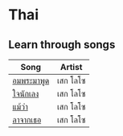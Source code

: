 # Thai

## Learn through songs

| Song  | Artist  |
|--|--|
| [อมพระมาพูด](learn-through-songs/%E0%B8%AD%E0%B8%A1%E0%B8%9E%E0%B8%A3%E0%B8%B0%E0%B8%A1%E0%B8%B2%E0%B8%9E%E0%B8%B9%E0%B8%94.pdf) | เสก โลโซ |
| [ใจนักเลง](learn-through-songs/%E0%B9%83%E0%B8%88%E0%B8%99%Ea0%B8%B1%E0%B8%81%E0%B9%80%E0%B8%A5%E0%B8%87.pdf) | เสก โลโซ |
| [แม้ว่า](learn-through-songs/%E0%B9%81%E0%B8%A1%E0%B9%89%E0%B8%A7%E0%B9%88%E0%B8%B2.pdf) | เสก โลโซ | 
| [ลาจากเธอ](learn-through-songs/%E0%B8%A5%E0%B8%B2%E0%B8%88%E0%B8%B2%E0%B8%81%E0%B9%80%E0%B8%98%E0%B8%AD.pdf) | เสก โลโซ | 
